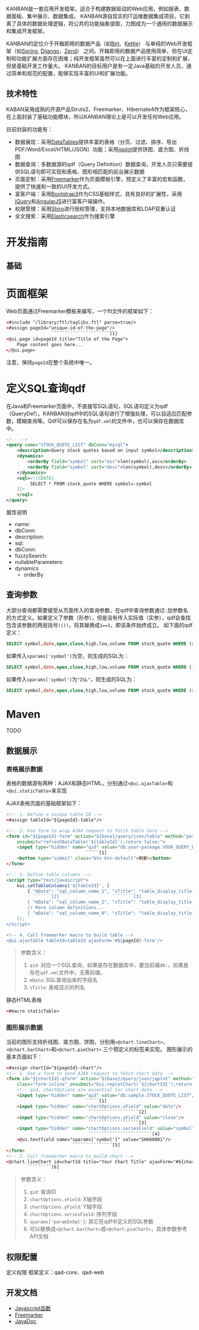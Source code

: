 KANBAN是一套应用开发框架，适合于构建数据驱动的Web应用，例如报表、数据面板、集中展示、数据集成。
KANBAN源自现实的IT运维数据集成项目，它剥离了具体的数据处理逻辑，将公共的功能抽象提取，力图成为一个通用的数据展示和集成开发框架。

KANBAN的定位介于开箱即用的数据产品（如[Birt](https://www.eclipse.org/birt/)、[Kettle](http://community.pentaho.com/projects/data-integration/)）
与单纯的Web开发框架（如[Spring](http://projects.spring.io/spring-framework/), [Dijango](https://www.djangoproject.com/)，[Zend](http://www.zend.com)）
之间。开箱即用的数据产品使用简单，但在UI定制和功能扩展方面存在困难；纯开发框架虽然可以在上面进行丰富的定制和扩展，但是基础开发工作量大。
KANBAN的目标用户是有一定Java基础的开发人员，通过简单和规范的配置，能够实现丰富的UI和扩展功能。


技术特性
-----------------

KABAN采用成熟的开源产品Struts2、Freemarker、Hibernate4作为框架核心，在上面封装了基础功能模块，所以KANBAN理论上是可以开发任何Web应用。

目前封装的功能有：

- 数据展现：采用[DataTables](http://www.datatables.net)提供丰富的表格（分页、过滤、排序、导出PDF/Word/Excel/HTML/JSON）功能；采用[jqplot](http://www.jqplot.com)提供饼图、直方图、折线图
- 数据查询：多数据源的qdf（Query Definition）数据查询，开发人员只需要提供SQL语句即可实现和表格、图形相匹配的前台展示数据
- 页面定制：采用[Freemarker](http://www.freemarker.org)作为页面模板引擎，预定义了丰富的宏和函数，提供了快速和一致的UI开发方式。
- 富客户端：采用[Bootstrap3](http://www.getbootstrap.com)作为CSS基础样式，具有良好的扩展性，采用[jQuery](http://www.jquery.com)和[AngularJS](http://www.angularjs.org)进行富客户端操作。
- 权限管理：采用[Shiro](http://shiro.apache.org)进行授权管理，支持本地数据库和LDAP双重认证
- 全文搜索：采用[Elasticsearch](http://elasticsearch.org)作为搜索引擎


开发指南
=================

基础
-----------------

# 页面框架

Web页面通过Freemarker模板来编写，一个ftl文件的框架如下：

```html
<#include "/library/ftl/taglibs.ftl" parse=true/>
<#assign pageId="unique-id-of-the-page"/>
                 ``````````````````````[1]
<@ui.page id=pageId title="Title of the Page">
    Page content goes here...
</@ui.page>
```

注意，保持`pageId`在整个系统中唯一。

# 定义SQL查询qdf

在Java和Freemarker页面中，不直接写SQL语句，SQL语句定义为qdf（QueryDef）。KANBAN对qdf中的SQL语句进行了增强处理，可以自适应匹配参数，模糊查询等。Qdf可以保存在名为`qdf.xml`的文件中，也可以保存在数据库中。

```xml
<!-- -->
<query name="STOCK_QUOTE_LIST" dbConn="mysql">
    <description>Query stock quotes based on input symbol</description>
    <dynamics>
        <orderBy field="symbol" sort="asc">len(symbol),asc</orderBy>
        <orderBy field="symbol" sort="desc">len(symbol),desc</orderBy>
    </dynamics>
    <sql><![CDATA[
         SELECT * FROM stock_quote WHERE symbol=:symbol
    ]]>
    </sql>
</query>
```

属性说明

- name:
- dbConn:
- description:
- sql:
- dbConn:
- fuzzySearch:
- nullableParameters:
- dynamics
    + orderBy

## 查询参数

大部分查询都需要接受从页面传入的查询参数，在qdf中查询参数通过`:`加参数名的方式定义。如果定义了参数（形参），但是没有传入实际值（实参），qdf会查找包含该参数的两层括号`(())`，将其替换成`1==1`，即该条件始终成立。
如下面的qdf定义：

```sql
SELECT symbol,date,open,close,high,low,volume FROM stock_quote WHERE (symbol=(:symbol))
```

如果传入`sparams['symbol']`为空，则生成的SQL为：

```sql
SELECT symbol,date,open,close,high,low,volume FROM stock_quote WHERE (1==1)
```

如果传入`sparams['symbol']`为`"ZSL"`，则生成的SQL为：

```sql
SELECT symbol,date,open,close,high,low,volume FROM stock_quote WHERE (symbol='ZSL')
```

# Maven

TODO

数据展示
-----------------

### 表格展示数据

表格的数据源有两种：AJAX和静态HTML，分别通过`<@ui.ajaxTable>`和`<@ui.staticTable>`来实现

AJAX表格页面的基础框架如下：

```html
<!-- 1. Define a unique table ID -->
<#assign tableId="${pageId}-table"/>

<!-- 2. Use form to wrap AJAX request to fetch table data -->
<form id="${pageId}-form" action="${base}/query/json/table" method="post"
    onsubmit="refreshDataTable('${tableId}');return false;">
    <input type="hidden" name="qid" value="db:your-package.YOUR_QUERY_DEF"/>
                              `````[1]
    <button type="submit" class="btn btn-default">刷新</button>
</form>

<!-- 3. Define table columns -->
<script type="text/javascript">
    kui.setTableColumns('${tableId}', [
        { "mData": "sql_column_name_1", "sTitle": "table_display_title_1" },
          ```````[2]                    ````````[3]
        { "mData": "sql_column_name_2", "sTitle": "table_display_title_2" },
        // More column definitions...
        { "mData": "sql_column_name_N", "sTitle": "table_display_title_N" }
    ]);
</script>

<!-- 4. Call freemarker macro to build table -->
<@ui.ajaxTable tableId=tableId ajaxForm='#${pageId}-form'/>
```

> 参数含义：
>
> 1. `qid`: 对应一个SQL查询，如果是存在数据库中，要加前缀`db:`，如果是存在`qdf.xml`文件中，无需前缀。
> 2. `mData`: SQL查询出来的字段名
> 3. `sTitle`: 表格显示的列名

静态HTML表格

```html
<#macro staticTable>
```


### 图形展示数据

当前的图形支持折线图、直方图、饼图，分别用`<@chart.lineChart>`，`<@chart.barChart>`和`<@chart.pieChart>` 三个预定义的标签来实现。
图形展示的基本页面如下：

```html
<#assign chartId="${pageId}-chart"/>
<!-- 1. Use a form to send AJAX request to fetch chart data -->
<form id="${chartId}-qform" action="${base}/query/json/jqplot" method="post"
    class="form-inline" onsubmit="kui.replotChart('${chartId}');return false;">
    <!-- qid, chartOptions are essential for chart data -->
    <input type="hidden" name="qid" value="db:sample.STOCK_QUOTE_LIST"/>
                              `````[1]
    <input type="hidden" name="chartOptions.xField" value="date"/>
                               ```````````````````[2]
    <input type="hidden" name="chartOptions.yField" value="close"/>
                               ```````````````````[3]
    <input type="hidden" name="chartOptions.seriesField" value="symbol"/>
                               ````````````````````````[4]
    <@ui.textfield name="sparams['symbol']" value="SH600001"/>
                         ```````````````[5]
</form>
<!-- 2. Call freemarker macro to build chart -->
<@chart.lineChart id=chartId title="Your Chart Title" ajaxForm="#${chartId}-qform"/>
        `````````[6]
```
> 参数含义：
>
> 1. `qid`: 查询ID
> 2. `chartOptions.xField`: X轴字段
> 3. `chartOptions.yField`: Y轴字段
> 4. `chartOptions.seriesField`: 序列字段
> 5. `sparams['paramInSql']`: 其它在qdf中定义的SQL参数
> 6. 可以替换成`<@chart.barChart>`或`<@chart.pieChart>`，具体参数参考API文档

权限配置
-----------------

定义权限
框架定义：qad-core、qad-web

开发文档
-----------------

- [Javascript函数](http://www.leoplay.com/qad/jsdoc/index.html)
- [Freemarker](http://www.leoplay.com/qad/fmdoc/index.html)
- [JavaDoc](http://www.leoplay.com/qad/javadoc/index.html)

